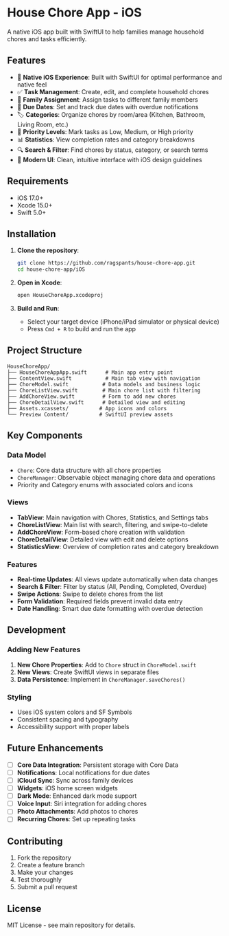 # House Chore App - iOS

A native iOS app built with SwiftUI to help families manage household chores and tasks efficiently.

## Features

- 📱 **Native iOS Experience**: Built with SwiftUI for optimal performance and native feel
- ✅ **Task Management**: Create, edit, and complete household chores
- 👥 **Family Assignment**: Assign tasks to different family members
- 📅 **Due Dates**: Set and track due dates with overdue notifications
- 🏷️ **Categories**: Organize chores by room/area (Kitchen, Bathroom, Living Room, etc.)
- 🔴 **Priority Levels**: Mark tasks as Low, Medium, or High priority
- 📊 **Statistics**: View completion rates and category breakdowns
- 🔍 **Search & Filter**: Find chores by status, category, or search terms
- 🎨 **Modern UI**: Clean, intuitive interface with iOS design guidelines

## Requirements

- iOS 17.0+
- Xcode 15.0+
- Swift 5.0+

## Installation

1. **Clone the repository**:
   ```bash
   git clone https://github.com/ragspants/house-chore-app.git
   cd house-chore-app/iOS
   ```

2. **Open in Xcode**:
   ```bash
   open HouseChoreApp.xcodeproj
   ```

3. **Build and Run**:
   - Select your target device (iPhone/iPad simulator or physical device)
   - Press `Cmd + R` to build and run the app

## Project Structure

```
HouseChoreApp/
├── HouseChoreAppApp.swift      # Main app entry point
├── ContentView.swift           # Main tab view with navigation
├── ChoreModel.swift           # Data models and business logic
├── ChoreListView.swift        # Main chore list with filtering
├── AddChoreView.swift         # Form to add new chores
├── ChoreDetailView.swift      # Detailed view and editing
├── Assets.xcassets/          # App icons and colors
└── Preview Content/          # SwiftUI preview assets
```

## Key Components

### Data Model
- `Chore`: Core data structure with all chore properties
- `ChoreManager`: Observable object managing chore data and operations
- Priority and Category enums with associated colors and icons

### Views
- **TabView**: Main navigation with Chores, Statistics, and Settings tabs
- **ChoreListView**: Main list with search, filtering, and swipe-to-delete
- **AddChoreView**: Form-based chore creation with validation
- **ChoreDetailView**: Detailed view with edit and delete options
- **StatisticsView**: Overview of completion rates and category breakdown

### Features
- **Real-time Updates**: All views update automatically when data changes
- **Search & Filter**: Filter by status (All, Pending, Completed, Overdue)
- **Swipe Actions**: Swipe to delete chores from the list
- **Form Validation**: Required fields prevent invalid data entry
- **Date Handling**: Smart due date formatting with overdue detection

## Development

### Adding New Features
1. **New Chore Properties**: Add to `Chore` struct in `ChoreModel.swift`
2. **New Views**: Create SwiftUI views in separate files
3. **Data Persistence**: Implement in `ChoreManager.saveChores()`

### Styling
- Uses iOS system colors and SF Symbols
- Consistent spacing and typography
- Accessibility support with proper labels

## Future Enhancements

- [ ] **Core Data Integration**: Persistent storage with Core Data
- [ ] **Notifications**: Local notifications for due dates
- [ ] **iCloud Sync**: Sync across family devices
- [ ] **Widgets**: iOS home screen widgets
- [ ] **Dark Mode**: Enhanced dark mode support
- [ ] **Voice Input**: Siri integration for adding chores
- [ ] **Photo Attachments**: Add photos to chores
- [ ] **Recurring Chores**: Set up repeating tasks

## Contributing

1. Fork the repository
2. Create a feature branch
3. Make your changes
4. Test thoroughly
5. Submit a pull request

## License

MIT License - see main repository for details. 